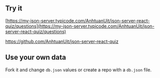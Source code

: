 ## Try it

[https://my-json-server.typicode.com/AnhtuanUit/json-server-react-quiz/questions](https://my-json-server.typicode.com/AnhtuanUit/json-server-react-quiz/questions)

https://github.com/AnhtuanUit/json-server-react-quiz

## Use your own data

Fork it and change `db.json` values or create a repo with a `db.json` file.
